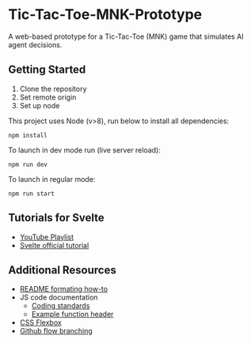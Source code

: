# Tic-Tac-Toe-MNK-Prototype
A web-based prototype for a Tic-Tac-Toe (MNK) game that simulates AI agent decisions.

## Getting Started
1. Clone the repository
2. Set remote origin
3. Set up node

This project uses Node (v>8), run below to install all dependencies:
```
npm install
```

To launch in dev mode run (live server reload):
```
npm run dev
```
To launch in regular mode:
```
npm run start
```

## Tutorials for Svelte
+ [YouTube Playlist](https://www.youtube.com/playlist?list=PL4cUxeGkcC9hlbrVO_2QFVqVPhlZmz7tO)
+ [Svelte official tutorial](https://svelte.dev/tutorial/basics)

## Additional Resources
+ [README formating how-to](https://docs.github.com/en/get-started/writing-on-github/getting-started-with-writing-and-formatting-on-github/basic-writing-and-formatting-syntax)
+ JS code documentation
    + [Coding standards](https://developer.wordpress.org/coding-standards/inline-documentation-standards/javascript/)
    + [Example function header](https://www.codexpedia.com/javascript/javascript-function-and-class-header-documentation/)
+ [CSS Flexbox](https://css-tricks.com/snippets/css/a-guide-to-flexbox/)
+ [Github flow branching](https://docs.github.com/en/get-started/quickstart/github-flow)
